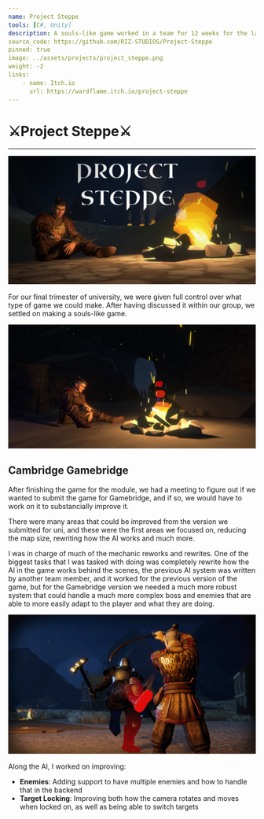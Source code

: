 ```yaml
---
name: Project Steppe
tools: [C#, Unity]
description: A souls-like game worked in a team for 12 weeks for the last trimester of year 3
source_code: https://github.com/RIZ-STUDIOS/Project-Steppe
pinned: true
image: ../assets/projects/project_steppe.png
weight: -2
links:
    - name: Itch.io
      url: https://wardflame.itch.io/project-steppe
---
```


# ⚔️Project Steppe⚔️

---

![Project Steppe Title Image](../assets/projects/project_steppe.png)

For our final trimester of university, we were given full control over what type of game we could make. After having discussed it within our group, we settled on making a souls-like game.

![](../assets/projects/project_steppe/cIZ2ax.png)

## Cambridge Gamebridge

After finishing the game for the module, we had a meeting to figure out if we wanted to submit the game for Gamebridge, and if so, we would have to work on it to substancially improve it.

There were many areas that could be improved from the version we submitted for uni, and these were the first areas we focused on, reducing the map size, rewriting how the AI works and much more.

I was in charge of much of the mechanic reworks and rewrites. One of the biggest tasks that I was tasked with doing was completely rewrite how the AI in the game works behind the scenes, the previous AI system was written by another team member, and it worked for the previous version of the game, but for the Gamebridge version we needed a much more robust system that could handle a much more complex boss and enemies that are able to more easily adapt to the player and what they are doing.

![](../assets/projects/project_steppe/V9insz.png)

Along the AI, I worked on improving:
- **Enemies**: Adding support to have multiple enemies and how to handle that in the backend
- **Target Locking**: Improving both how the camera rotates and moves when locked on, as well as being able to switch targets
